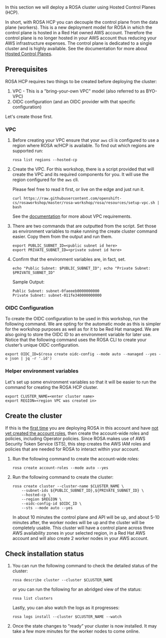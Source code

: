In this section we will deploy a ROSA cluster using Hosted Control Planes (HCP).  

In short, with ROSA HCP you can decouple the control plane from the data plane (workers).  This is a new deployment model for ROSA in which the control plane is hosted in a Red Hat owned AWS account.  Therefore the control plane is no longer hosted in your AWS account thus reducing your AWS infrastructure expenses. The control plane is dedicated to a single cluster and is highly available. See the documentation for more about [Hosted Control Planes](https://docs.openshift.com/rosa/rosa_hcp/rosa-hcp-sts-creating-a-cluster-quickly.html).


## Prerequisites

ROSA HCP requires two things to be created before deploying the cluster:

1. VPC - This is a "bring-your-own VPC" model (also referred to as BYO-VPC)
1. OIDC configuration (and an OIDC provider with that specific configuration)

Let's create those first.

### VPC
1. Before creating your VPC ensure that your `aws` cli is configured to use a region where ROSA w/HCP is available.  To find out which regions are supported run:

    ```
    rosa list regions --hosted-cp
    ```
    
1. Create the VPC. For this workshop, there is a script provided that will create the VPC and its required components for you. It will use the region configured for the `aws` cli.

    Please feel free to read it first, or live on the edge and just run it.

    ```
    curl https://raw.githubusercontent.com/openshift-cs/rosaworkshop/master/rosa-workshop/rosa/resources/setup-vpc.sh | bash
    ```

    See the [documentation](https://docs.openshift.com/rosa/rosa_planning/rosa-sts-aws-prereqs.html#rosa-vpc_rosa-sts-aws-prereqs) for more about VPC requirements.

1. There are two commands that are outputted from the script. Set those as environment variables to make running the create cluster command easier. Copy them from the output and run them.

    ```
    export PUBLIC_SUBNET_ID=<public subnet id here>
    export PRIVATE_SUBNET_ID=<private subnet id here>
    ```

1. Confirm that the environment variables are, in fact, set.

    ```
    echo "Public Subnet: $PUBLIC_SUBNET_ID"; echo "Private Subnet: $PRIVATE_SUBNET_ID"
    ```

    Sample Output:
    ```
    Public Subnet: subnet-0faeeeb0000000000
    Private Subnet: subnet-011fe340000000000
    ```

### OIDC Configuration

To create the OIDC configuration to be used in this workshop, run the following command.  We are opting for the automatic mode as this is simpler for the workshop purposes as well as for it to be Red Hat managed. We are also going to store the OIDC ID to an environment variable for later use. Notice that the following command uses the ROSA CLI to create your cluster’s unique OIDC configuration.

```
export OIDC_ID=$(rosa create oidc-config --mode auto --managed --yes -o json | jq -r '.id')
```

### Helper environment variables

Let's set up some environment variables so that it will be easier to run the command for creating the ROSA HCP cluster.

```
export CLUSTER_NAME=<enter cluster name>
export REGION=<region VPC was created in>
```

## Create the cluster
If this is the <u>first time</u> you are deploying ROSA in this account and have <u>not yet created the account roles</u>, then create the account-wide roles and policies, including Operator policies. Since ROSA makes use of AWS Security Token Service (STS), this step creates the AWS IAM roles and policies that are needed for ROSA to interact within your account.

1. Run the following command to create the account-wide roles:

    ```
    rosa create account-roles --mode auto --yes
    ```

1. Run the following command to create the cluster:

    ```
    rosa create cluster --cluster-name $CLUSTER_NAME \
        --subnet-ids ${PUBLIC_SUBNET_ID},${PRIVATE_SUBNET_ID} \
        --hosted-cp \
        --region $REGION \
        --oidc-config-id $OIDC_ID \
        --sts --mode auto --yes
    ```

    In about 10 minutes the control plane and API will be up, and about 5-10 minutes after, the worker nodes will be up and the cluster will be completely usable. This cluster will have a control plane across three AWS availability zones in your selected region, in a Red Hat AWS account and will also create 2 worker nodes in your AWS account.  

## Check installation status
1. You can run the following command to check the detailed status of the cluster:

    ```
    rosa describe cluster --cluster $CLUSTER_NAME
    ```

    or you can run the following for an abridged view of the status:

    ```
    rosa list clusters
    ```

    Lastly, you can also watch the logs as it progresses:

    ```
    rosa logs install --cluster $CLUSTER_NAME --watch
    ```

1. Once the state changes to “ready” your cluster is now installed. It may take a few more minutes for the worker nodes to come online.